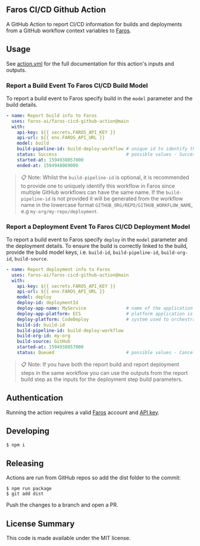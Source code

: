 ## Faros CI/CD Github Action

A GitHub Action to report CI/CD information for builds and deployments from a GitHub workflow
context variables to [Faros](https://www.faros.ai).

## Usage

See [action.yml](action.yml) for the full documentation for this action's inputs and outputs.

### Report a Build Event To Faros CI/CD Build Model

To report a build event to Faros specify build in the `model` parameter and the build details.

```yaml
- name: Report build info to Faros
  uses: faros-ai/faros-cicd-github-action@main
  with:
    api-key: ${{ secrets.FAROS_API_KEY }}
    api-url: ${{ env.FAROS_API_URL }}
    model: build
    build-pipeline-id: build-deploy-workflow # unique id to identify the workflow running the build
    status: Success                          # possible values - Success, Failure, Cancelled otherwise defaults to Custom
    started-at: 1594938057000
    ended-at: 1594948069000
```

> :clipboard: Note: Whilst the `build-pipeline-id` is optional, it is recommended to provide one to uniquely identify this workflow in Faros since multiple GitHub workflows can have the same name. If the `build-pipeline-id` is not provided it will be generated from the workflow name in the lowercase format `GITHUB_ORG/REPO/GITHUB_WORKFLOW_NAME`, e.g `my-org/my-repo/deployment`.

### Report a Deployment Event To Faros CI/CD Deployment Model

To report a build event to Faros specify `deploy` in the `model` parameter and the deployment details. To ensure the build is correctly linked to the build, provide the build model keys, i.e. `build-id`, `build-pipeline-id`, `build-org-id`, `build-source`.

```yaml
- name: Report deployment info to Faros
  uses: faros-ai/faros-cicd-github-action@main
  with:
    api-key: ${{ secrets.FAROS_API_KEY }}
    api-url: ${{ env.FAROS_API_URL }}
    model: deploy
    deploy-id: deploymentId
    deploy-app-name: MyService               # name of the application being deployed
    deploy-app-platform: ECS                 # platform application is deployed on
    deploy-platform: CodeDeploy              # system used to orchestrate the deployment
    build-id: build-id
    build-pipeline-id: build-deploy-workflow
    build-org-id: my-org
    build-source: GitHub
    started-at: 1594938057000
    status: Queued                           # possible values - Canceled, Failed, Queued, Running, Success
```

> :clipboard: Note: If you have both the report build and report deployment steps in the same workflow you can use the outputs from the report build step as the inputs for the deployment step build parameters.

## Authentication

Running the action requires a valid [Faros](https://www.faros.ai) account and [API key](https://docs.faros.ai/#/api).

## Developing

```sh
$ npm i
```

## Releasing

Actions are run from GitHub repos so add the dist folder to the commit:

```
$ npm run package
$ git add dist
```

Push the changes to a branch and open a PR.

## License Summary

This code is made available under the MIT license.
